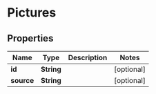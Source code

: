 
# Pictures

## Properties
Name | Type | Description | Notes
------------ | ------------- | ------------- | -------------
**id** | **String** |  |  [optional]
**source** | **String** |  |  [optional]



